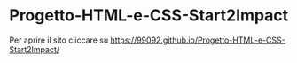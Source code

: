 # Progetto-HTML-e-CSS-Start2Impact
Per aprire il sito cliccare su https://99092.github.io/Progetto-HTML-e-CSS-Start2Impact/
